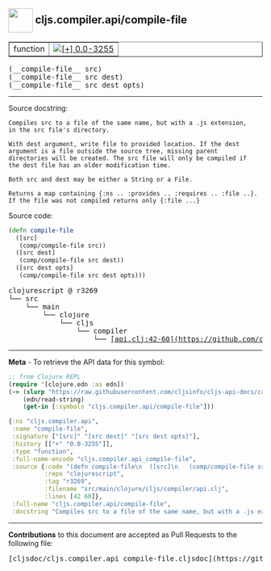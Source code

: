 ## <img width="48px" valign="middle" src="http://i.imgur.com/Hi20huC.png"> cljs.compiler.api/compile-file

 <table border="1">
<tr>

<td>function</td>
<td><a href="https://github.com/cljsinfo/cljs-api-docs/tree/0.0-3255"><img valign="middle" alt="[+] 0.0-3255" src="https://img.shields.io/badge/+-0.0--3255-lightgrey.svg"></a> </td>
</tr>
</table>

 <samp>
(__compile-file__ src)<br>
</samp>
 <samp>
(__compile-file__ src dest)<br>
</samp>
 <samp>
(__compile-file__ src dest opts)<br>
</samp>

---




Source docstring:

```
Compiles src to a file of the same name, but with a .js extension,
in the src file's directory.

With dest argument, write file to provided location. If the dest
argument is a file outside the source tree, missing parent
directories will be created. The src file will only be compiled if
the dest file has an older modification time.

Both src and dest may be either a String or a File.

Returns a map containing {:ns .. :provides .. :requires .. :file ..}.
If the file was not compiled returns only {:file ...}
```

Source code:

```clj
(defn compile-file
  ([src]
   (comp/compile-file src))
  ([src dest]
   (comp/compile-file src dest))
  ([src dest opts]
   (comp/compile-file src dest opts)))
```

 <pre>
clojurescript @ r3269
└── src
    └── main
        └── clojure
            └── cljs
                └── compiler
                    └── <ins>[api.clj:42-60](https://github.com/clojure/clojurescript/blob/r3269/src/main/clojure/cljs/compiler/api.clj#L42-L60)</ins>
</pre>


---

__Meta__ - To retrieve the API data for this symbol:

```clj
;; from Clojure REPL
(require '[clojure.edn :as edn])
(-> (slurp "https://raw.githubusercontent.com/cljsinfo/cljs-api-docs/catalog/cljs-api.edn")
    (edn/read-string)
    (get-in [:symbols "cljs.compiler.api/compile-file"]))
```

```clj
{:ns "cljs.compiler.api",
 :name "compile-file",
 :signature ["[src]" "[src dest]" "[src dest opts]"],
 :history [["+" "0.0-3255"]],
 :type "function",
 :full-name-encode "cljs.compiler.api_compile-file",
 :source {:code "(defn compile-file\n  ([src]\n   (comp/compile-file src))\n  ([src dest]\n   (comp/compile-file src dest))\n  ([src dest opts]\n   (comp/compile-file src dest opts)))",
          :repo "clojurescript",
          :tag "r3269",
          :filename "src/main/clojure/cljs/compiler/api.clj",
          :lines [42 60]},
 :full-name "cljs.compiler.api/compile-file",
 :docstring "Compiles src to a file of the same name, but with a .js extension,\nin the src file's directory.\n\nWith dest argument, write file to provided location. If the dest\nargument is a file outside the source tree, missing parent\ndirectories will be created. The src file will only be compiled if\nthe dest file has an older modification time.\n\nBoth src and dest may be either a String or a File.\n\nReturns a map containing {:ns .. :provides .. :requires .. :file ..}.\nIf the file was not compiled returns only {:file ...}"}

```

---

__Contributions__ to this document are accepted as Pull Requests to the following file:

 <pre>
[cljsdoc/cljs.compiler.api_compile-file.cljsdoc](https://github.com/cljsinfo/cljs-api-docs/blob/master/cljsdoc/cljs.compiler.api_compile-file.cljsdoc)
</pre>

